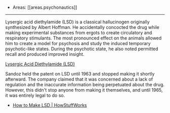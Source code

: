 
- Areas: [[areas.psychonautics]]

---

Lysergic acid diethylamide (LSD) is a classical hallucinogen originally synthesized by Albert Hoffman. He accidentally concocted the drug while making experimental substances from ergots to create circulatory and respiratory stimulants. The most pronounced effect on the animals allowed him to create a model for psychosis and study the induced temporary psychotic-like states. During the psychotic state, he also noted permitted recall and produced improved insight.

[Lysergic Acid Diethylamide (LSD)](https://www.ncbi.nlm.nih.gov/books/NBK482407/)

Sandoz held the patent on LSD until 1963 and stopped making it shortly afterward. The company claimed that it was concerned about a lack of regulation and the inaccurate information being perpetuated about the drug. However, this didn't stop anyone from making it themselves, and until 1965, it was entirely legal to do so.

- [How to Make LSD | HowStuffWorks](https://science.howstuffworks.com/lsd2.htm)
